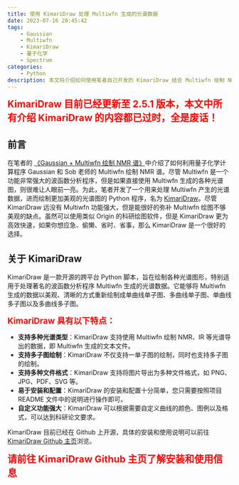 ```yaml
---
title: 使用 KimariDraw 处理 Multiwfn 生成的光谱数据
date: 2023-07-16 20:45:42
tags:
    - Gaussian
    - Multiwfn
    - KimariDraw
    - 量子化学
    - Spectrum
categories: 
	- Python
description: 本文将介绍如何使用笔者自己开发的 KimariDraw 结合 Multiwfn 绘制 NMR、IR 等化学光谱图。
---
```


<p><strong style="color:red; font-size:16pt;">KimariDraw 目前已经更新至 2.5.1 版本，本文中所有介绍 KimariDraw 的内容都已过时，全是废话！</strong></p>

## 前言

在笔者的 [《Gaussian + Multiwfn 绘制 NMR 谱》](https://ikuns.icu/013)中介绍了如何利用量子化学计算程序 Gaussian 和 Sob 老师的 Multiwfn 绘制 NMR 谱。尽管 Multiwfn 是一个功能非常强大的波函数分析程序，但是如果直接使用 Multiwfn 生成的各种光谱图，则很难让人眼前一亮。为此，笔者开发了一个用来处理 Multiwfn 产生的光谱数据，进而绘制更加美观的光谱图的 Python 程序，名为 [KimariDraw](https://github.com/kimariyb/kimariDraw)。尽管 KimariDraw 远没有 Multiwfn 功能强大，但是能很好的弥补 Multiwfn 绘图不够美观的缺点。虽然可以使用类似 Origin 的科研绘图软件，但是 KimariDraw 更为高效快速，如果你想应急、偷懒、省时、省事，那么 KimariDraw 是一个很好的选择。

## 关于 KimariDraw

KimariDraw 是一款开源的跨平台 Python 脚本，旨在绘制各种光谱图形，特别适用于处理著名的波函数分析程序 Multiwfn 生成的光谱数据。它能够将 Multiwfn 生成的数据以美观、清晰的方式重新绘制成单曲线单子图、多曲线单子图、单曲线多子图以及多曲线多子图。

<p><strong style="color:red; font-size:14pt;">KimariDraw 具有以下特点：</strong></p>

- **支持多种光谱类型**：KimariDraw 支持使用 Multiwfn 绘制 NMR、IR 等光谱导出的数据，即 Multiwfn 生成的文本文件。
- **支持多子图绘制**：KimariDraw 不仅支持一单子图的绘制，同时也支持多子图的绘制。
- **支持多种文件格式**：KimariDraw 支持将图片导出为多种文件格式，如 PNG、JPG、PDF、SVG 等。
- **易于安装和配置**：KimariDraw 的安装和配置十分简单，您只需要按照项目 README 文件中的说明进行操作即可。
- **自定义功能强大**：KimariDraw 可以根据需要自定义曲线的颜色、图例以及格式，可以达到科研论文要求。

KimariDraw 目前已经在 Github 上开源，具体的安装和使用说明可以前往 [KimariDraw Github 主页](https://github.com/kimariyb/kimariDraw)浏览。


<p><strong style="color:red; font-size:16pt;">请前往 KimariDraw Github 主页了解安装和使用信息</strong></p>